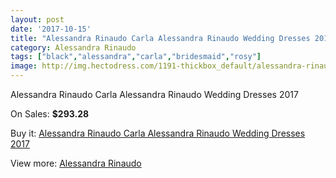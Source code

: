 ```yaml
---
layout: post
date: '2017-10-15'
title: "Alessandra Rinaudo Carla Alessandra Rinaudo Wedding Dresses 2017"
category: Alessandra Rinaudo
tags: ["black","alessandra","carla","bridesmaid","rosy"]
image: http://img.hectodress.com/1191-thickbox_default/alessandra-rinaudo-carla-alessandra-rinaudo-wedding-dresses-2013.jpg
---
```

Alessandra Rinaudo Carla Alessandra Rinaudo Wedding Dresses 2017

On Sales: **$293.28**
<a href="https://www.hectodress.com/alessandra-rinaudo/725-alessandra-rinaudo-carla-alessandra-rinaudo-wedding-dresses-2013.html"><amp-img layout="responsive" width="600" height="600" src="//img.hectodress.com/1191-thickbox_default/alessandra-rinaudo-carla-alessandra-rinaudo-wedding-dresses-2013.jpg" alt="Alessandra Rinaudo Carla Alessandra Rinaudo Wedding Dresses 2017 0" /></a>

Buy it: [Alessandra Rinaudo Carla Alessandra Rinaudo Wedding Dresses 2017](https://www.hectodress.com/alessandra-rinaudo/725-alessandra-rinaudo-carla-alessandra-rinaudo-wedding-dresses-2013.html "Alessandra Rinaudo Carla Alessandra Rinaudo Wedding Dresses 2017")

View more: [Alessandra Rinaudo](https://www.hectodress.com/9-alessandra-rinaudo "Alessandra Rinaudo")